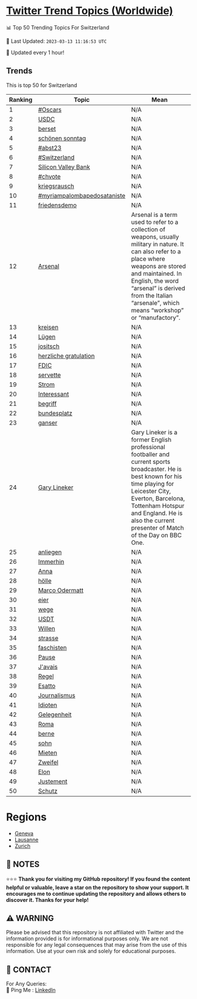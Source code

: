 [Twitter Trend Topics (Worldwide)](https://github.com/ErcinDedeoglu/Twitter-Trend-Topics)
==========


📊 Top 50 Trending Topics For Switzerland

📆 Last Updated: `2023-03-13 11:16:53 UTC`

🔧 Updated every 1 hour!


## Trends

This is top 50 for Switzerland

| Ranking | Topic | Mean |
| ------- | ------------ | ------------ |
| 1 | [#Oscars](http://twitter.com/search?q=%23Oscars) | N/A |
| 2 | [USDC](http://twitter.com/search?q=USDC) | N/A |
| 3 | [berset](http://twitter.com/search?q=berset) | N/A |
| 4 | [schönen sonntag](http://twitter.com/search?q=sch%c3%b6nen+sonntag) | N/A |
| 5 | [#abst23](http://twitter.com/search?q=%23abst23) | N/A |
| 6 | [#Switzerland](http://twitter.com/search?q=%23Switzerland) | N/A |
| 7 | [Silicon Valley Bank](http://twitter.com/search?q=Silicon+Valley+Bank) | N/A |
| 8 | [#chvote](http://twitter.com/search?q=%23chvote) | N/A |
| 9 | [kriegsrausch](http://twitter.com/search?q=kriegsrausch) | N/A |
| 10 | [#myriampalombapedosataniste](http://twitter.com/search?q=%23myriampalombapedosataniste) | N/A |
| 11 | [friedensdemo](http://twitter.com/search?q=friedensdemo) | N/A |
| 12 | [Arsenal](http://twitter.com/search?q=Arsenal) | Arsenal is a term used to refer to a collection of weapons, usually military in nature. It can also refer to a place where weapons are stored and maintained. In English, the word “arsenal” is derived from the Italian “arsenale”, which means “workshop” or “manufactory”. |
| 13 | [kreisen](http://twitter.com/search?q=kreisen) | N/A |
| 14 | [Lügen](http://twitter.com/search?q=L%c3%bcgen) | N/A |
| 15 | [jositsch](http://twitter.com/search?q=jositsch) | N/A |
| 16 | [herzliche gratulation](http://twitter.com/search?q=herzliche+gratulation) | N/A |
| 17 | [FDIC](http://twitter.com/search?q=FDIC) | N/A |
| 18 | [servette](http://twitter.com/search?q=servette) | N/A |
| 19 | [Strom](http://twitter.com/search?q=Strom) | N/A |
| 20 | [Interessant](http://twitter.com/search?q=Interessant) | N/A |
| 21 | [begriff](http://twitter.com/search?q=begriff) | N/A |
| 22 | [bundesplatz](http://twitter.com/search?q=bundesplatz) | N/A |
| 23 | [ganser](http://twitter.com/search?q=ganser) | N/A |
| 24 | [Gary Lineker](http://twitter.com/search?q=Gary+Lineker) | Gary Lineker is a former English professional footballer and current sports broadcaster. He is best known for his time playing for Leicester City, Everton, Barcelona, Tottenham Hotspur and England. He is also the current presenter of Match of the Day on BBC One. |
| 25 | [anliegen](http://twitter.com/search?q=anliegen) | N/A |
| 26 | [Immerhin](http://twitter.com/search?q=Immerhin) | N/A |
| 27 | [Anna](http://twitter.com/search?q=Anna) | N/A |
| 28 | [hölle](http://twitter.com/search?q=h%c3%b6lle) | N/A |
| 29 | [Marco Odermatt](http://twitter.com/search?q=Marco+Odermatt) | N/A |
| 30 | [eier](http://twitter.com/search?q=eier) | N/A |
| 31 | [wege](http://twitter.com/search?q=wege) | N/A |
| 32 | [USDT](http://twitter.com/search?q=USDT) | N/A |
| 33 | [Willen](http://twitter.com/search?q=Willen) | N/A |
| 34 | [strasse](http://twitter.com/search?q=strasse) | N/A |
| 35 | [faschisten](http://twitter.com/search?q=faschisten) | N/A |
| 36 | [Pause](http://twitter.com/search?q=Pause) | N/A |
| 37 | [J'avais](http://twitter.com/search?q=J%27avais) | N/A |
| 38 | [Regel](http://twitter.com/search?q=Regel) | N/A |
| 39 | [Esatto](http://twitter.com/search?q=Esatto) | N/A |
| 40 | [Journalismus](http://twitter.com/search?q=Journalismus) | N/A |
| 41 | [Idioten](http://twitter.com/search?q=Idioten) | N/A |
| 42 | [Gelegenheit](http://twitter.com/search?q=Gelegenheit) | N/A |
| 43 | [Roma](http://twitter.com/search?q=Roma) | N/A |
| 44 | [berne](http://twitter.com/search?q=berne) | N/A |
| 45 | [sohn](http://twitter.com/search?q=sohn) | N/A |
| 46 | [Mieten](http://twitter.com/search?q=Mieten) | N/A |
| 47 | [Zweifel](http://twitter.com/search?q=Zweifel) | N/A |
| 48 | [Elon](http://twitter.com/search?q=Elon) | N/A |
| 49 | [Justement](http://twitter.com/search?q=Justement) | N/A |
| 50 | [Schutz](http://twitter.com/search?q=Schutz) | N/A |



# Regions

* [Geneva](</Switzerland/Geneva.md>)
* [Lausanne](</Switzerland/Lausanne.md>)
* [Zurich](</Switzerland/Zurich.md>)



## 📝 NOTES

⭐⭐⭐ **Thank you for visiting my GitHub repository! If you found the content helpful or valuable, leave a star on the repository to show your support. It encourages me to continue updating the repository and allows others to discover it. Thanks for your help!**


## ⚠️ WARNING

Please be advised that this repository is not affiliated with Twitter and the information provided is for informational purposes only. We are not responsible for any legal consequences that may arise from the use of this information. Use at your own risk and solely for educational purposes.


## 📨 CONTACT

 For Any Queries:  
            🏓 Ping Me : [LinkedIn](https://www.linkedin.com/in/ercindedeoglu/)
